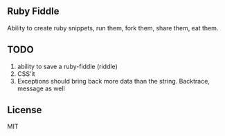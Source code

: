 Ruby Fiddle
-----------

Ability to create ruby snippets, run them, fork them, share them, eat them.

TODO
----

1. ability to save a ruby-fiddle (riddle)
2. CSS'it
3. Exceptions should bring back more data than the string. Backtrace, message as well

License
-------
MIT
